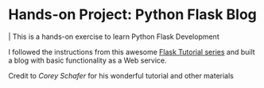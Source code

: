 # Hands-on Project: Python Flask Blog 
| This is a hands-on exercise to learn Python Flask Development

I followed the instructions from this awesome [Flask Tutorial series](https://youtube.com/playlist?list=PL-osiE80TeTs4UjLw5MM6OjgkjFeUxCYH&si=vqC7ImRytUN3Om3q) and built a blog with basic functionality as a Web service.

Credit to *Corey Schafer* for his wonderful tutorial and other materials